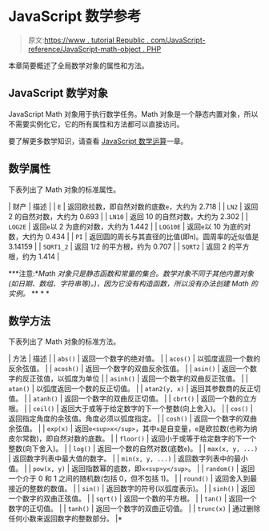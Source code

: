 # JavaScript 数学参考

> 原文:[https://www . tutorial Republic . com/JavaScript-reference/JavaScript-math-object . PHP](https://www.tutorialrepublic.com/javascript-reference/javascript-math-object.php)

本章简要概述了全局数学对象的属性和方法。

## JavaScript 数学对象

JavaScript Math 对象用于执行数学任务。Math 对象是一个静态内置对象，所以不需要实例化它，它的所有属性和方法都可以直接访问。

要了解更多数学知识，请查看 [JavaScript 数学运算](/javascript-tutorial/javascript-math-operations.php)一章。

## 数学属性

下表列出了 Math 对象的标准属性。

| 财产 | 描述 |
| `E` | 返回欧拉数，即自然对数的底数`e`，大约为 2.718 |
| `LN2` | 返回 2 的自然对数，大约为 0.693 |
| `LN10` | 返回 10 的自然对数，大约为 2.302 |
| `LOG2E` | 返回`e`以 2 为底的对数，大约为 1.442 |
| `LOG10E` | 返回`e`以 10 为底的对数，大约为 0.434 |
| `PI` | 返回圆的周长与其直径的比值(即`π`)。圆周率的近似值是 3.14159 |
| `SQRT1_2` | 返回 1/2 的平方根，约为 0.707 |
| `SQRT2` | 返回 2 的平方根，约为 1.414 |

 ***注意:**Math 对象只是静态函数和常量的集合。数学对象不同于其他内置对象(如日期、数组、字符串等)。)，因为它没有构造函数，所以没有办法创建 Math 的实例。*  ** * *

## 数学方法

下表列出了 Math 对象的标准方法。

| 方法 | 描述 |
| `abs()` | 返回一个数字的绝对值。 |
| `acos()` | 以弧度返回一个数的反余弦值。 |
| `acosh()` | 返回一个数字的双曲反余弦值。 |
| `asin()` | 返回一个数字的反正弦值，以弧度为单位 |
| `asinh()` | 返回一个数字的双曲反正弦值。 |
| `atan()` | 以弧度返回一个数的反正切值。 |
| `atan2(y, x)` | 返回其参数商的反正切值。 |
| `atanh()` | 返回一个数字的双曲反正切值。 |
| `cbrt()` | 返回一个数的立方根。 |
| `ceil()` | 返回大于或等于给定数字的下一个整数(向上舍入)。 |
| `cos()` | 返回指定角度的余弦值。角度必须以弧度指定。 |
| `cosh()` | 返回一个数字的双曲余弦值。 |
| `exp(x)` | 返回`e<sup>x</sup>`，其中`x`是自变量，`e`是欧拉数(也称为纳皮尔常数)，即自然对数的底数。 |
| `floor()` | 返回小于或等于给定数字的下一个整数(向下舍入)。 |
| `log()` | 返回一个数的自然对数(底数`e`)。 |
| `max(x, y, ...)` | 返回数字列表中最大值的数字。 |
| `min(x, y, ...)` | 返回数字列表中的最小值。 |
| `pow(x, y)` | 返回指数幂的底数，即`x<sup>y</sup>`。 |
| `random()` | 返回一个介于 0 和 1 之间的随机数(包括 0，但不包括 1)。 |
| `round()` | 返回舍入到最接近的整数的数值。 |
| `sin()` | 返回数字的符号(以弧度表示)。 |
| `sinh()` | 返回一个数字的双曲正弦值。 |
| `sqrt()` | 返回一个数的平方根。 |
| `tan()` | 返回一个数字的正切值。 |
| `tanh()` | 返回一个数字的双曲正切值。 |
| `trunc(x)` | 通过删除任何小数来返回数字的整数部分。 |*